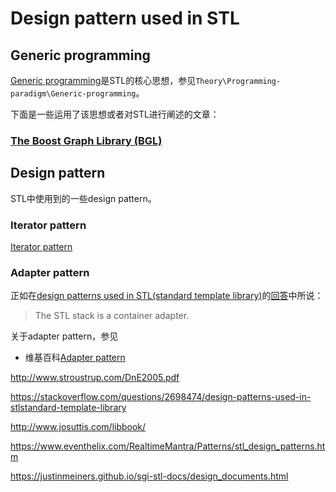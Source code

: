 # Design pattern used in STL

## Generic programming

[Generic programming](https://en.wikipedia.org/wiki/Generic_programming)是STL的核心思想，参见`Theory\Programming-paradigm\Generic-programming`。

下面是一些运用了该思想或者对STL进行阐述的文章：

### [The Boost Graph Library (BGL)](https://www.boost.org/doc/libs/1_73_0/libs/graph/doc/)

## Design pattern

STL中使用到的一些design pattern。

### Iterator pattern

[Iterator pattern](https://en.wikipedia.org/wiki/Iterator_pattern)

### Adapter pattern

正如在[design patterns used in STL(standard template library)](https://stackoverflow.com/questions/2698474/design-patterns-used-in-stlstandard-template-library)的[回答](https://stackoverflow.com/a/2698775)中所说：

> The STL stack is a container adapter.

关于adapter pattern，参见

- 维基百科[Adapter pattern](https://en.wikipedia.org/wiki/Adapter_pattern)



http://www.stroustrup.com/DnE2005.pdf



https://stackoverflow.com/questions/2698474/design-patterns-used-in-stlstandard-template-library



http://www.josuttis.com/libbook/



https://www.eventhelix.com/RealtimeMantra/Patterns/stl_design_patterns.htm

https://justinmeiners.github.io/sgi-stl-docs/design_documents.html
